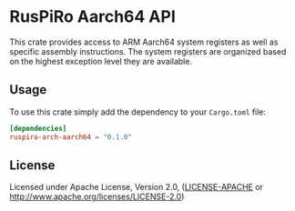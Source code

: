 # RusPiRo Aarch64 API

This crate provides access to ARM Aarch64 system registers as well as specific assembly instructions. The system registers are organized based on the highest exception level they are available.

## Usage

To use this crate simply add the dependency to your ``Cargo.toml`` file:

```toml
[dependencies]
ruspiro-arch-aarch64 = "0.1.0"
```

## License

Licensed under Apache License, Version 2.0, ([LICENSE-APACHE](LICENSE-APACHE) or http://www.apache.org/licenses/LICENSE-2.0)